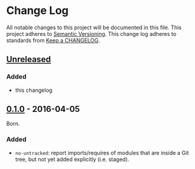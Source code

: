 # Change Log
All notable changes to this project will be documented in this file.
This project adheres to [Semantic Versioning](http://semver.org/).
This change log adheres to standards from [Keep a CHANGELOG](http://keepachangelog.com).

## [Unreleased]
### Added
- this changelog

## [0.1.0] - 2016-04-05
Born.

### Added
- `no-untracked`: report imports/requires of modules that are inside a Git tree,
  but not yet added explicitly (i.e. staged).


[`import/cache` setting]: ./README.md#importcache

[Unreleased]: https://github.com/benmosher/eslint-plugin-import/compare/v0.1.0...HEAD
[0.1.0]: https://github.com/benmosher/eslint-plugin-import/compare/...v0.1.0

